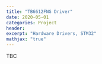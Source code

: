 ```yaml
---
title: "TB6612FNG Driver"
date: 2020-05-01
categories: Project
header:
excerpt: "Hardware Drivers, STM32"
mathjax: "true"
---
```


TBC